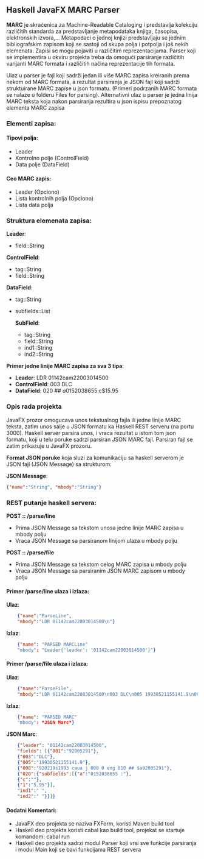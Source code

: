 ## Haskell JavaFX MARC Parser

**MARC** je skraćenica za Machine-Readable Cataloging i predstavlja kolekciju različitih standarda za predstavljanje metapodataka knjiga, časopisa, elektronskih izvora,... Metapodaci o jednoj knjizi predstavljaju se jednim bibliografskim zapisom koji se sastoji od skupa polja i potpolja i još nekih elemenata. Zapisi se mogu pojaviti u različitim reprezentacijama. Parser koji se implementira u okviru projekta treba da omogući parsiranje različitih varijanti MARC formata i različitih načina reprezentacije tih formata.

Ulaz u parser je fajl koji sadrži jedan ili više MARC zapisa kreiranih prema nekom od MARC formata, a rezultat parsiranja je JSON fajl koji sadrži struktuirane MARC zapise u json formatu.
(Primeri podrzanih MARC formata se nalaze u folderu Files for parsing).
Alternativni ulaz u parser je jedna linija MARC teksta koja nakon parsiranja rezultira u json ispisu prepoznatog elementa MARC zapisa


### Elementi zapisa:

#### Tipovi polja:
- Leader
- Kontrolno polje (ControlField)
- Data polje (DataField)

#### Ceo MARC zapis:
- Leader (Opciono)
- Lista kontrolnih polja (Opciono)
- Lista data polja

### Struktura elemenata zapisa:
**Leader**:
- field::String

**ControlField**:
- tag::String
- field::String

**DataField**:
- tag::String
- subfields::List<SubField>

    **SubField**:
    - tag::String
    - field::String
    - ind1::String
    - ind2::String


**Primer jedne linije MARC zapisa za sva 3 tipa**:
- **Leader**: LDR 01142cam22003014500
- **ControlField**: 003 DLC
- **DataField**: 020 ## $a0152038655 :$c$15.95

### Opis rada projekta
JavaFX prozor omogucava unos tekstualnog fajla ili jedne linije MARC teksta, zatim
unos salje u JSON formatu ka Haskell REST serveru (na portu 3000). Haskell server parsira unos, i vraca rezultat u istom tom json formatu, koji u telu poruke sadrzi parsiran JSON MARC fajl. Parsiran fajl se zatim prikazuje u JavaFX prozoru.


**Format JSON poruke** koja sluzi za komunikaciju sa haskell serverom je JSON fajl (JSON Message) sa strukturom:

**JSON Message**:
```json
{"name":"String", "mbody":"String"}
```


### REST putanje haskell servera:

**POST  ::  /parse/line** 

- Prima JSON Message sa tekstom unosa jedne linije MARC zapisa u mbody polju
- Vraca JSON Message sa parsiranom linijom ulaza u mbody polju

**POST  ::  /parse/file** 

- Prima JSON Message sa tekstom celog MARC zapisa u mbody polju
- Vraca JSON Message sa parsiranim JSON MARC zapisom u mbody polju


#### Primer /parse/line ulaza i izlaza:
**Ulaz**: 
```json
    {"name":"ParseLine",
    "mbody":"LDR 01142cam22003014500\n"}
```
**Izlaz**:  
```json
    {"name": "PARSED MARCLine"
    "mbody": "Leader{'leader': '01142cam22003014500'}"}
```
#### Primer /parse/file ulaza i izlaza:
**Ulaz**: 
```json
    {"name":"ParseFile",
    "mbody":"LDR 01142cam22003014500\n003 DLC\n005 19930521155141.9\n008 920219s1993 caua j 000 0 eng 010 ## $a92005291\n020 ## $a0152038655 :$c$15.95\n"}
```
**Izlaz**:  
```json
    {"name": "PARSED MARC"
    "mbody": *JSON Marc*}
```
**JSON Marc**:
```json
    {"leader": "01142cam22003014500",
    "fields": [{"001":"92005291"},
    {"003":"DLC"},
    {"005":"19930521155141.9"},
    {"008":"920219s1993 caua j 000 0 eng 010 ## $a92005291"},
    {"020":{"subfields":[{"a":"0152038655 :"},
    {"c":""},
    {"1":"5.95"}],
    "ind1":" ",
    "ind2":" "}}]}
```

#### Dodatni Komentari:
- JavaFX deo projekta se naziva FXForm, koristi Maven build tool
- Haskell deo projekta koristi cabal kao build tool, projekat se startuje komandom: cabal run
- Haskell deo projekta sadrzi modul Parser koji vrsi sve funkcije parsiranja i modul Main koji se bavi funkcijama REST servera